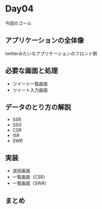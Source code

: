 # Day04

今回のゴール

## アプリケーションの全体像

twitterみたいなアプリケーションのフロント側

## 必要な画面と処理

- ツイート一覧画面
- ツイート入力画面

## データのとり方の解説

- SSR
- SSG
- CSR
- ISR
- SWR

## 実装

- 送信画面
- 一覧画面（CSR）
- 一覧画面（SWR）


## まとめ